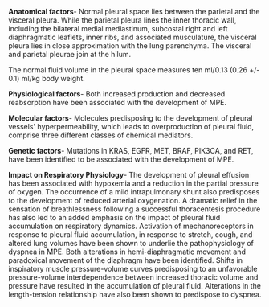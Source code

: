 **Anatomical factors**- Normal pleural space lies between the parietal and the visceral pleura. While the parietal pleura lines the inner thoracic wall, including the bilateral medial mediastinum, subcostal right and left diaphragmatic leaflets, inner ribs, and associated musculature, the visceral pleura lies in close approximation with the lung parenchyma. The visceral and parietal pleurae join at the hilum.

The normal fluid volume in the pleural space measures ten ml/0.13 (0.26 +/- 0.1) ml/kg body weight.

**Physiological factors**- Both increased production and decreased reabsorption have been associated with the development of MPE.

**Molecular factors**- Molecules predisposing to the development of pleural vessels' hyperpermeability, which leads to overproduction of pleural fluid, comprise three different classes of chemical mediators.

**Genetic factors**- Mutations in KRAS, EGFR, MET, BRAF, PIK3CA, and RET, have been identified to be associated with the development of MPE.

**Impact on Respiratory Physiology**- The development of pleural effusion has been associated with hypoxemia and a reduction in the partial pressure of oxygen. The occurrence of a mild intrapulmonary shunt also predisposes to the development of reduced arterial oxygenation. A dramatic relief in the sensation of breathlessness following a successful thoracentesis procedure has also led to an added emphasis on the impact of pleural fluid accumulation on respiratory dynamics. Activation of mechanoreceptors in response to pleural fluid accumulation, in response to stretch, cough, and altered lung volumes have been shown to underlie the pathophysiology of dyspnea in MPE. Both alterations in hemi-diaphragmatic movement and paradoxical movement of the diaphragm have been identified. Shifts in inspiratory muscle pressure-volume curves predisposing to an unfavorable pressure-volume interdependence between increased thoracic volume and pressure have resulted in the accumulation of pleural fluid. Alterations in the length-tension relationship have also been shown to predispose to dyspnea.